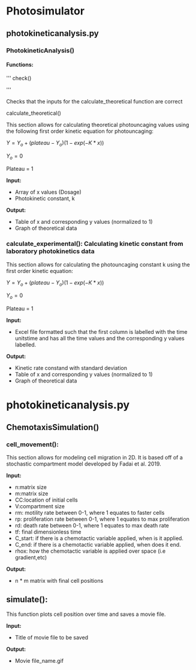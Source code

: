 # Photosimulator

## photokineticanalysis.py

### PhotokineticAnalysis()

#### Functions:

'''
  check()
  
'''
  
  Checks that the inputs for the calculate_theoretical function are correct
  
  
  calculate_theoretical()
  
  This section allows for calculating theoretical photouncaging values using the following first order kinetic equation for photouncaging: 
  
  $Y = {Y_o} + (plateau-{Y_o})(1-exp(-K*x))$
  
  ${Y_o} = 0$
  
  Plateau = 1
  
  **Input:** 
  
  *   Array of x values (Dosage)
  *   Photokinetic constant, k 
  
  **Output:** 
  
  *   Table of x and corresponding y values (normalized to 1)
  *   Graph of theoretical data

### calculate_experimental(): Calculating kinetic constant from laboratory photokinetics data 
  
  This section allows for calculating the photouncaging constant k using the first order kinetic equation:
  
  $Y = {Y_o} + (plateau-{Y_o})(1-exp(-K*x))$
  
  ${Y_o} = 0$
  
  Plateau = 1
  
  **Input:** 
  
  
  *   Excel file formatted such that the first column is labelled with the time unitstime and has all the time values and the corresponding y values labelled.  
  
  **Output:** 
  
  *   Kinetic rate constand with standard deviation
  *   Table of x and corresponding y values (normalized to 1)
  *   Graph of theoretical data

# photokineticanalysis.py
## ChemotaxisSimulation()
### cell_movement(): 

  This section allows for modeling cell migration in 2D. It is based off of a stochastic compartment model developed by Fadai et al. 2019. 
  
  **Input:** 
  
  * n:matrix size 
  * m:matrix size
  * CC:location of initial cells
  * V:compartment size 
  * rm: motility rate between 0-1, where 1 equates to faster cells
  * rp: proliferation rate between 0-1, where 1 equates to max proliferation
  * rd: death rate between 0-1, where 1 equates to max death rate
  * tf: final dimensionless time
  * C_start: if there is a chemotactic variable applied, when is it applied.
  * C_end: if there is a chemotactic variable applied, when does it end.
  * rhox: how the chemotactic variable is applied over space (i.e gradient,etc)
  
  **Output:** 
  
  * n * m matrix with final cell positions

## simulate(): 

  This function plots cell position over time and saves a movie file. 
  
  **Input:** 
  
  * Title of movie file to be saved
  
**Output:** 

* Movie file_name.gif
